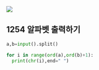 ![](C:\Users\sky\AppData\Roaming\Typora\typora-user-images\image-20200428200755000.png)

## 1254  알파벳 출력하기

```python
a,b=input().split()

for i in range(ord(a),ord(b)+1):
  print(chr(i),end=" ")
```



